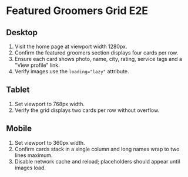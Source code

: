 # Featured Groomers Grid E2E

## Desktop
1. Visit the home page at viewport width 1280px.
2. Confirm the featured groomers section displays four cards per row.
3. Ensure each card shows photo, name, city, rating, service tags and a "View profile" link.
4. Verify images use the `loading="lazy"` attribute.

## Tablet
1. Set viewport to 768px width.
2. Verify the grid displays two cards per row without overflow.

## Mobile
1. Set viewport to 360px width.
2. Confirm cards stack in a single column and long names wrap to two lines maximum.
3. Disable network cache and reload; placeholders should appear until images load.
